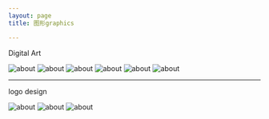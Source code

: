 ```yaml
---
layout: page
title: 图形graphics

---
```


Digital Art

![about](/images/pages/graphics/kid.jpg)
![about](/images/pages/graphics/2.jpg)
![about](/images/pages/graphics/12.jpg)
![about](/images/pages/graphics/dbz17.jpg)
![about](/images/pages/graphics/4.jpg)
![about](/images/pages/graphics/6.jpg)

---

logo design

![about](/images/pages/graphics/wotb.jpg)
![about](/images/pages/graphics/16_1.jpg)
![about](/images/pages/graphics/18_1.jpg)
